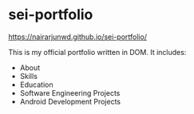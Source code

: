 # sei-portfolio

https://nairarjunwd.github.io/sei-portfolio/


This is my official portfolio written in DOM. It includes:
 - About 
 - Skills 
 - Education 
 - Software Engineering Projects 
 - Android Development Projects
